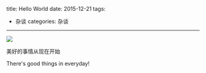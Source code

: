 title: Hello World
date: 2015-12-21
tags:
  - 杂谈
categories: 杂谈
---

![](http://7xnnvs.com1.z0.glb.clouddn.com/background.jpg)

美好的事情从现在开始

There's good things in everyday!
